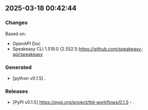

## 2025-03-18 00:42:44
### Changes
Based on:
- OpenAPI Doc  
- Speakeasy CLI 1.519.0 (2.552.1) https://github.com/speakeasy-api/speakeasy
### Generated
- [python v0.1.5] .
### Releases
- [PyPI v0.1.5] https://pypi.org/project/ttd-workflows/0.1.5 - .